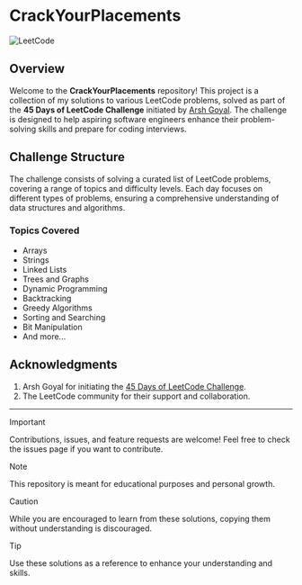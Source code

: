 # CrackYourPlacements

![LeetCode](https://assets.leetcode.com/static_assets/public/images/LeetCode_Sharing.png)

## Overview

Welcome to the **CrackYourPlacements** repository! This project is a collection of my solutions to various LeetCode problems, solved as part of the **45 Days of LeetCode Challenge** initiated by [Arsh Goyal](https://www.linkedin.com/in/arshgoyal/). The challenge is designed to help aspiring software engineers enhance their problem-solving skills and prepare for coding interviews.

## Challenge Structure

The challenge consists of solving a curated list of LeetCode problems, covering a range of topics and difficulty levels. Each day focuses on different types of problems, ensuring a comprehensive understanding of data structures and algorithms.

### Topics Covered
- Arrays
- Strings
- Linked Lists
- Trees and Graphs
- Dynamic Programming
- Backtracking
- Greedy Algorithms
- Sorting and Searching
- Bit Manipulation
- And more...

## Acknowledgments
1. Arsh Goyal for initiating the [45 Days of LeetCode Challenge](https://www.proelevate.in/dsa-practice/arsh-dsa-sheet).
2. The LeetCode community for their support and collaboration.

***

> [!IMPORTANT]
> Contributions, issues, and feature requests are welcome! Feel free to check the issues page if you want to contribute.

> [!NOTE]
> This repository is meant for educational purposes and personal growth.

> [!CAUTION]
> While you are encouraged to learn from these solutions, copying them without understanding is discouraged.

> [!TIP]
> Use these solutions as a reference to enhance your understanding and skills.
